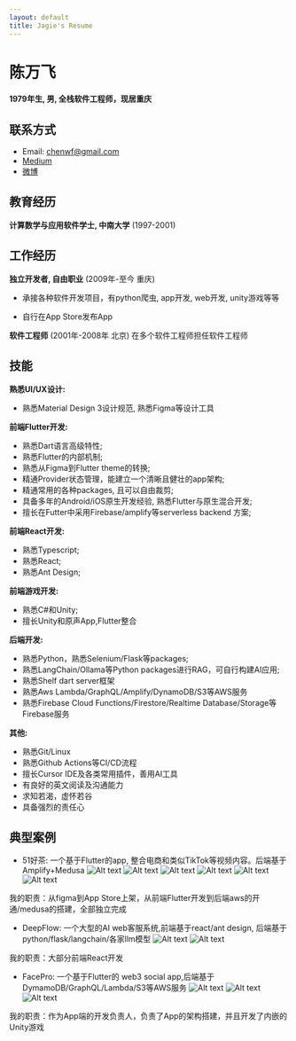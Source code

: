 ```yaml
---
layout: default
title: Jagie's Resume
---
```

陈万飞
======

#### 1979年生, 男, 全栈软件工程师，现居重庆

联系方式
---------
- Email: [chenwf@gmail.com](chenwf@gmail.com)
- [Medium](https://medium.com/@chencwf)
- [微博](https://weibo.com/jagie)



教育经历
---------

**计算数学与应用软件学士, 中南大学** (1997-2001)



工作经历
---------
**独立开发者, 自由职业** (2009年-至今 重庆)

- 承接各种软件开发项目，有python爬虫, app开发, web开发, unity游戏等等

- 自行在App Store发布App


**软件工程师** (2001年-2008年 北京)
在多个软件工程师担任软件工程师


技能
------
**熟悉UI/UX设计:**
- 熟悉Material Design 3设计规范, 熟悉Figma等设计工具

**前端Flutter开发:**
- 熟悉Dart语言高级特性;
- 熟悉Flutter的内部机制;
- 熟悉从Figma到Flutter theme的转换;
- 精通Provider状态管理，能建立一个清晰且健壮的app架构;
- 精通常用的各种packages, 且可以自由裁剪;
- 具备多年的Android/iOS原生开发经验, 熟悉Flutter与原生混合开发;
- 擅长在Futter中采用Firebase/amplify等serverless backend 方案;

**前端React开发:**
- 熟悉Typescript;
- 熟悉React;
- 熟悉Ant Design;

**前端游戏开发:**
- 熟悉C#和Unity;
- 擅长Unity和原声App,Flutter整合


**后端开发:**
- 熟悉Python，熟悉Selenium/Flask等packages;
- 熟悉LangChain/Ollama等Python packages进行RAG，可自行构建AI应用;
- 熟悉Shelf dart server框架
- 熟悉Aws Lambda/GraphQL/Amplify/DynamoDB/S3等AWS服务
- 熟悉Firebase Cloud Functions/Firestore/Realtime Database/Storage等Firebase服务


**其他:**
- 熟悉Git/Linux
- 熟悉Github Actions等CI/CD流程
- 擅长Cursor IDE及各类常用插件，善用AI工具
- 有良好的英文阅读及沟通能力
- 求知若渴，虚怀若谷
- 具备强烈的责任心


典型案例
--------
- 51好茶: 一个基于Flutter的app, 整合电商和类似TikTok等视频内容。后端基于Amplify+Medusa 
![Alt text](51tea_app1.png)
![Alt text](51tea_app2.png)
![Alt text](51tea_app3.png)
![Alt text](51tea_app4.png)
![Alt text](51tea_aws.png)
![Alt text](51tea_medusa.png)

我的职责：从figma到App Store上架，从前端Flutter开发到后端aws的开通/medusa的搭建，全部独立完成

- DeepFlow: 一个大型的AI web客服系统,前端基于react/ant design, 后端基于python/flask/langchain/各家llm模型
![Alt text](deepflow1.png)
![Alt text](deepflow2.png)

我的职责：大部分前端React开发

- FacePro: 一个基于Flutter的 web3 social app,后端基于DymamoDB/GraphQL/Lambda/S3等AWS服务
![Alt text](facepro1.png)
![Alt text](facepro2.png)
![Alt text](facepro3.png)

我的职责：作为App端的开发负责人，负责了App的架构搭建，并且开发了内嵌的Unity游戏
